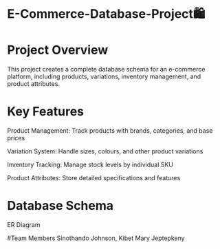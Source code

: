 # E-Commerce-Database-Project🛍️

# Project Overview
This project creates a complete database schema for an e-commerce platform, including products, variations, inventory management, and product attributes.

# Key Features
Product Management: Track products with brands, categories, and base prices

Variation System: Handle sizes, colours, and other product variations

Inventory Tracking: Manage stock levels by individual SKU

Product Attributes: Store detailed specifications and features

# Database Schema
ER Diagram 

#Team Members
Sinothando Johnson,
Kibet Mary Jeptepkeny


